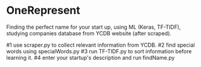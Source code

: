 # OneRepresent
Finding the perfect name for your start up, using ML (Keras, TF-TIDF), studying companies database from YCDB website (after scraped).

#1 use scraper.py to collect relevant information from YCDB.
#2 find special words using specialWords.py
#3 run TF-TIDF.py to sort information before learning it.
#4 enter your startup's description and run findName.py 
